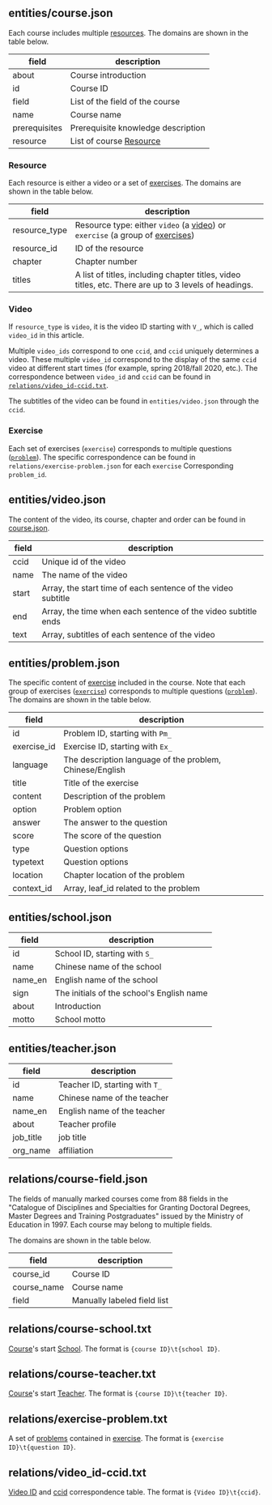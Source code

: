 ## entities/course.json

Each course includes multiple [resources](#resource). The domains are shown in the table below.

| field | description |
| ----- | ----------- |
| about | Course introduction |
| id | Course ID |
| field | List of the field of the course |
| name | Course name |
| prerequisites | Prerequisite knowledge description |
| resource | List of course [Resource](#resource) |

### Resource

Each resource is either a video or a set of [exercises](#exercise). The domains are shown in the table below.

| field | description |
| ----- | ----------- |
| resource_type | Resource type: either `video` (a [video](#video)) or `exercise` (a group of [exercises](#exercise)) |
| resource_id | ID of the resource |
| chapter | Chapter number |
| titles | A list of titles, including chapter titles, video titles, etc. There are up to 3 levels of headings. |

### Video

If `resource_type` is `video`, it is the video ID starting with `V_`, which is called `video_id` in this article.

Multiple `video_ids` correspond to one `ccid`, and `ccid` uniquely determines a video. These multiple `video_id` correspond to the display of the same `ccid` video at different start times (for example, spring 2018/fall 2020, etc.).
The correspondence between `video_id` and `ccid` can be found in [`relations/video_id-ccid.txt`](#relations/video_id-ccid.txt).

The subtitles of the video can be found in `entities/video.json` through the `ccid`.

### Exercise

Each set of exercises (`exercise`) corresponds to multiple questions ([`problem`](#entitiesproblemjson)). The specific correspondence can be found in `relations/exercise-problem.json` for each `exercise`
Corresponding `problem_id`.

## entities/video.json

The content of the video, its course, chapter and order can be found in [course.json](#resource).

| field | description |
| ----- | ----------- |
| ccid | Unique id of the video |
| name | The name of the video |
| start | Array, the start time of each sentence of the video subtitle |
| end | Array, the time when each sentence of the video subtitle ends |
| text | Array, subtitles of each sentence of the video |

## entities/problem.json

The specific content of [exercise](#exercise) included in the course. Note that each group of exercises ([`exercise`](#exercise)) corresponds to multiple questions ([`problem`](#entitiesproblemjson)). The domains are shown in the table below.

| field | description |
| ----- | ----------- |
| id | Problem ID, starting with `Pm_` |
| exercise_id | Exercise ID, starting with `Ex_` |
| language | The description language of the problem, Chinese/English |
| title | Title of the exercise |
| content | Description of the problem |
| option | Problem option |
| answer | The answer to the question |
| score | The score of the question |
| type | Question options |
| typetext | Question options |
| location | Chapter location of the problem |
| context_id | Array, leaf_id related to the problem |

## entities/school.json

| field | description |
| ----- | ----------- |
| id | School ID, starting with `S_` |
| name | Chinese name of the school |
| name_en | English name of the school |
| sign | The initials of the school's English name |
| about | Introduction |
| motto | School motto |

## entities/teacher.json

| field | description |
| ----- | ----------- |
| id | Teacher ID, starting with `T_` |
| name | Chinese name of the teacher |
| name_en | English name of the teacher |
| about | Teacher profile |
| job_title | job title |
| org_name | affiliation |

## relations/course-field.json

The fields of manually marked courses come from 88 fields in the "Catalogue of Disciplines and Specialties for Granting Doctoral Degrees, Master Degrees and Training Postgraduates" issued by the Ministry of Education in 1997. Each course may belong to multiple fields.

The domains are shown in the table below.

| field | description |
| ----- | ----------- |
| course_id | Course ID |
| course_name | Course name |
| field | Manually labeled field list |

## relations/course-school.txt

[Course](#entitiescoursejson)'s start [School](#entitiesschooljson). The format is `{course ID}\t{school ID}`.

## relations/course-teacher.txt

[Course](#entitiescoursejson)'s start [Teacher](#entitiesteacherjson). The format is `{course ID}\t{teacher ID}`.

## relations/exercise-problem.txt

A set of [problems](#entitiesproblemjson) contained in [exercise](#exercise). The format is `{exercise ID}\t{question ID}`.

## relations/video_id-ccid.txt

[Video ID](#video) and [ccid](#video) correspondence table. The format is `{Video ID}\t{ccid}`.
